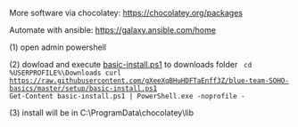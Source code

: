 More software via chocolatey:
https://chocolatey.org/packages

Automate with ansible:
https://galaxy.ansible.com/home

(1) open admin powershell

(2) dowload and execute [basic-install.ps1](https://raw.githubusercontent.com/gXeeXqBHuHDFTaEnff3Z/blue-team-SOHO-basics/master/setup/basic-install.ps1) to downloads folder
<code>
  cd %USERPROFILE%\Downloads
  curl https://raw.githubusercontent.com/gXeeXqBHuHDFTaEnff3Z/blue-team-SOHO-basics/master/setup/basic-install.ps1
  Get-Content basic-install.ps1 | PowerShell.exe -noprofile - 
</code>

(3) install will be in
C:\ProgramData\chocolatey\lib
